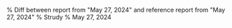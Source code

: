 % Diff between report from "May 27, 2024" and reference report from "May 27, 2024"
% Strudy
% May 27, 2024


